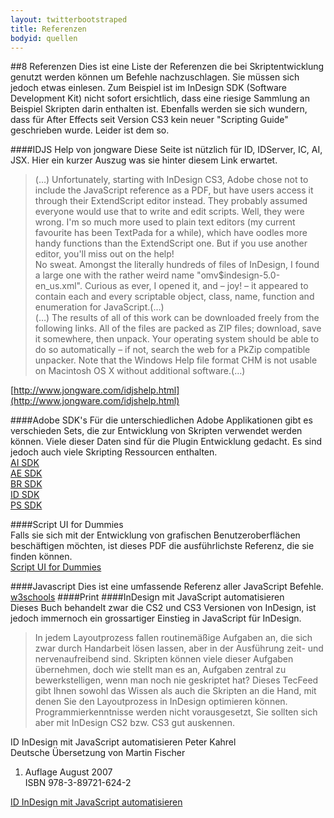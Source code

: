 ```yaml
---
layout: twitterbootstraped
title: Referenzen
bodyid: quellen
---
```

<a name="34">
##</a>8 Referenzen
Dies ist eine Liste der Referenzen die bei Skriptentwicklung genutzt werden können um Befehle nachzuschlagen. Sie müssen sich jedoch etwas einlesen. Zum Beispiel ist im InDesign SDK (Software Development Kit) nicht sofort ersichtlich, dass eine riesige Sammlung an Beispiel Skripten darin enthalten ist. Ebenfalls werden sie sich wundern, dass für After Effects seit Version CS3 kein neuer "Scripting Guide" geschrieben wurde. Leider ist dem so.   

####IDJS Help von jongware
Diese Seite ist nützlich für ID, IDServer, IC, AI, JSX. Hier ein kurzer Auszug was sie hinter diesem Link erwartet.
> (…) Unfortunately, starting with InDesign CS3, Adobe chose not to include the JavaScript reference as a PDF, but have users access it through their ExtendScript editor instead. They probably assumed everyone would use that to write and edit scripts. Well, they were wrong. I'm so much more used to plain text editors (my current favourite has been TextPada for a while), which have oodles more handy functions than the ExtendScript one. But if you use another editor, you'll miss out on the help!  
> No sweat. Amongst the literally hundreds of files of InDesign, I found a large one with the rather weird name "omv$indesign-5.0-en_us.xml". Curious as ever, I opened it, and – joy! – it appeared to contain each and every scriptable object, class, name, function and enumeration for JavaScript.(…)  
> (…) The results of all of this work can be downloaded freely from the following links. All of the files are packed as ZIP files; download, save it somewhere, then unpack. Your operating system should be able to do so automatically – if not, search the web for a PkZip compatible unpacker.
Note that the Windows Help file format CHM is not usable on Macintosh OS X without additional software.(…)  

[http://www.jongware.com/idjshelp.html](http://www.jongware.com/idjshelp.html)

####Adobe SDK's
Für die unterschiedlichen Adobe Applikationen gibt es verschieden Sets, die zur Entwicklung von Skripten verwendet werden können. Viele dieser Daten sind für die Plugin Entwicklung gedacht. Es sind jedoch auch viele Skripting Ressourcen enthalten.  
[AI SDK](http://www.adobe.com/devnet/illustrator/sdk.html)  
[AE SDK](http://www.adobe.com/devnet/aftereffects.html)  
[BR SDK](http://www.adobe.com/devnet/bridge.html)  
[ID SDK](http://www.adobe.com/devnet/indesign.html)  
[PS SDK](http://www.adobe.com/devnet/photoshop.html)  

####Script UI for Dummies  
Falls sie sich mit der Entwicklung von grafischen Benutzeroberflächen beschäftigen möchten, ist dieses PDF die ausführlichste Referenz, die sie finden können.  
[Script UI for Dummies](http://www.kahrel.plus.com/indesign/scriptui.html)

####Javascript
Dies ist eine umfassende Referenz aller JavaScript Befehle.  
[w3schools](http://www.w3schools.com/js/)
####Print
####InDesign mit JavaScript automatisieren  
Dieses Buch behandelt zwar die CS2 und CS3 Versionen von InDesign, ist jedoch immernoch ein grossartiger Einstieg in JavaScript für InDesign.
> In jedem Layoutprozess fallen routinemäßige Aufgaben an, die sich zwar durch Handarbeit lösen lassen, aber in der Ausführung zeit- und nervenaufreibend sind. Skripten können viele dieser Aufgaben übernehmen, doch wie stellt man es an, Aufgaben zentral zu bewerkstelligen, wenn man noch nie geskriptet hat? Dieses TecFeed gibt Ihnen sowohl das Wissen als auch die Skripten an die Hand, mit denen Sie den Layoutprozess in InDesign optimieren können. Programmierkenntnisse werden nicht vorausgesetzt, Sie sollten sich aber mit InDesign CS2 bzw. CS3 gut auskennen.  

ID InDesign mit JavaScript automatisieren Peter Kahrel  
Deutsche Übersetzung von Martin Fischer  
1. Auflage August 2007  
ISBN 978-3-89721-624-2  

[ID InDesign mit JavaScript automatisieren](http://www.oreilly.de/catalog/pdf_indesignjsger/index.html)